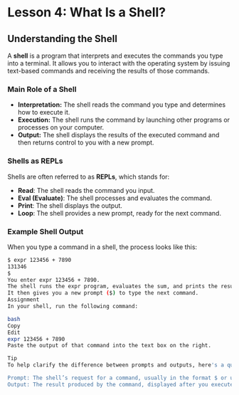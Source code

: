 # Lesson 4: What Is a Shell?

## Understanding the Shell

A **shell** is a program that interprets and executes the commands you type into a terminal. It allows you to interact with the operating system by issuing text-based commands and receiving the results of those commands.

### Main Role of a Shell

- **Interpretation:** The shell reads the command you type and determines how to execute it.
- **Execution:** The shell runs the command by launching other programs or processes on your computer.
- **Output:** The shell displays the results of the executed command and then returns control to you with a new prompt.

### Shells as REPLs

Shells are often referred to as **REPLs**, which stands for:

- **Read**: The shell reads the command you input.
- **Eval (Evaluate)**: The shell processes and evaluates the command.
- **Print**: The shell displays the output.
- **Loop**: The shell provides a new prompt, ready for the next command.

### Example Shell Output

When you type a command in a shell, the process looks like this:

```bash
$ expr 123456 + 7890
131346
$
You enter expr 123456 + 7890.
The shell runs the expr program, evaluates the sum, and prints the result 131346.
It then gives you a new prompt ($) to type the next command.
Assignment
In your shell, run the following command:

bash
Copy
Edit
expr 123456 + 7890
Paste the output of that command into the text box on the right.

Tip
To help clarify the difference between prompts and outputs, here's a quick breakdown:

Prompt: The shell’s request for a command, usually in the format $ or username@hostname ~ %.
Output: The result produced by the command, displayed after you execute it.
```
